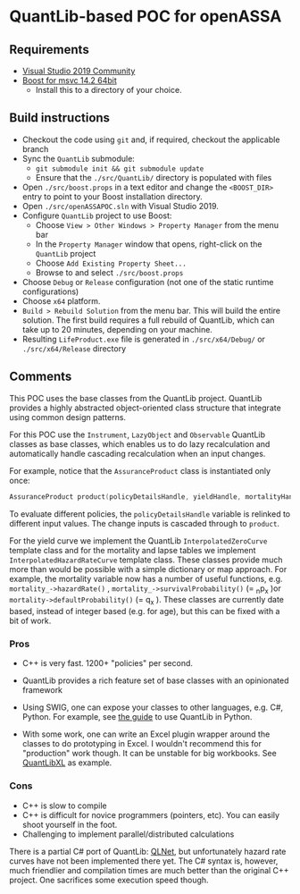 # QuantLib-based POC for openASSA
## Requirements
- [Visual Studio 2019 Community](https://visualstudio.microsoft.com/downloads/)
- [Boost for msvc 14.2 64bit](https://sourceforge.net/projects/boost/files/boost-binaries/1.74.0/boost_1_74_0-msvc-14.2-64.exe/download)
  - Install this to a directory of your choice.
## Build instructions

- Checkout the code using `git` and, if required, checkout the applicable branch
- Sync the `QuantLib` submodule:
  - `git submodule init && git submodule update`
  - Ensure that the `./src/QuantLib/` directory is populated with files
- Open `./src/boost.props` in a text editor and change the `<BOOST_DIR>` entry to point to your Boost installation directory.
- Open `./src/openASSAPOC.sln` with Visual Studio 2019.
- Configure `QuantLib` project to use Boost:
  - Choose `View > Other Windows > Property Manager` from the menu bar
  - In the `Property Manager` window that opens, right-click on the `QuantLib` project
  - Choose `Add Existing Property Sheet...`
  - Browse to and select `./src/boost.props`
- Choose `Debug` or `Release` configuration (not one of the static runtime configurations)
- Choose `x64` platform.
- `Build > Rebuild Solution` from the menu bar. This will build the entire solution. The first build requires a full rebuild of QuantLib, which can take up to 20 minutes, depending on your machine.
- Resulting `LifeProduct.exe` file is generated in `./src/x64/Debug/` or `./src/x64/Release` directory

## Comments

This POC uses the base classes from the QuantLib project.  QuantLib provides a highly abstracted object-oriented class structure that integrate using common design patterns.

For this POC use the `Instrument`, `LazyObject` and `Observable` QuantLib classes as base classes, which enables us to do lazy recalculation and automatically handle cascading recalculation when an input changes.

For example, notice that the `AssuranceProduct` class is instantiated only once:

```c++
AssuranceProduct product(policyDetailsHandle, yieldHandle, mortalityHandle, lapsesHandle);
```

To evaluate different policies, the `policyDetailsHandle` variable is relinked to different input values. The change inputs is cascaded through to `product`.

For the yield curve we implement the QuantLib `InterpolatedZeroCurve` template class and for the mortality and lapse tables we implement `InterpolatedHazardRateCurve` template class. These classes provide much more than would be possible with a simple dictionary or map approach. For example, the mortality variable now has a number of useful functions, e.g. `mortality_->hazardRate()` , `mortality_->survivalProbability()` (= <sub>n</sub>p<sub>x</sub> )or `mortality->defaultProbability()` (= q<sub>x</sub> ). These classes are currently date based, instead of integer based (e.g. for age), but this can be fixed with a bit of work.

### Pros

- C++ is very fast. 1200+ "policies" per second.

- QuantLib provides a rich feature set of base classes with an opinionated framework

- Using SWIG, one can expose your classes to other languages, e.g. C#, Python. For example, see [the guide](https://www.quantlib.org/install/windows-python.shtml) to use QuantLib in Python.

- With some work, one can write an Excel plugin wrapper around the classes to do prototyping in Excel. I wouldn't recommend this for "production" work though. It can be unstable for big workbooks. See [QuantLibXL](https://www.quantlib.org/quantlibxl/) as example.

### Cons

- C++ is slow to compile
- C++ is difficult for novice programmers (pointers, etc). You can easily shoot yourself in the foot.
- Challenging to implement parallel/distributed calculations

There is a partial C# port of QuantLib: [QLNet](https://github.com/amaggiulli/QLNet), but unfortunately hazard rate curves have not been implemented there yet. The C# syntax is, however, much friendlier and compilation times are much better than the original C++ project. One sacrifices some execution speed though.
